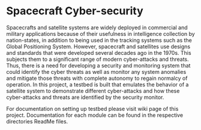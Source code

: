 # Spacecraft Cyber-security

Spacecrafts and satellite systems are widely deployed in commercial and military applications because of their usefulness in intelligence collection by nation-states, in addition to being used in the tracking systems such as the Global Positioning System. However, spacecraft and satellites use designs and standards that were developed several decades ago in the 1970s. This subjects them to a significant range of modern cyber-attacks and threats. Thus, there is a need for developing a security and monitoring system that could identify the cyber threats as well as monitor any system anomalies and mitigate those threats with complete autonomy to regain normalcy of operation. In this project, a testbed is built that emulates the behavior of a satellite system to demonstrate different cyber-attacks and how these cyber-attacks and threats are identified by the security monitor.

For documentation on setting up testbed please visit wiki page of this project. Documentation for each module can be found in the respective directories ReadMe files.
